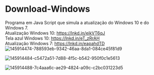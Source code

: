 # Download-Windows
Programa em Java Script que simula a atualização do Windows 10 e do Windows 7.<br/>
Atualização Windows 10: https://lnkd.in/eikVT6qJ<br/>
Tela azul Windows 10: https://lnkd.in/eT_zRrAH<br/>
Atualização Windows 7: https://lnkd.in/eapahdTD<br/>
![145914474-788593eb-9342-46aa-8da1-084ce45f81d9](https://user-images.githubusercontent.com/99426704/153490153-208898b6-3811-49ae-85ab-865c38c9b480.jpg)

![145914484-c5472a51-7d88-4f5c-b542-950f0c1e5613](https://user-images.githubusercontent.com/99426704/153490184-dddb0684-a5bf-4c5b-b07e-de73f05a1339.jpg)

![145914488-7c4aaa6c-ae29-4824-a09c-c2bc031223d5](https://user-images.githubusercontent.com/99426704/153490206-ae5588bc-1b5c-42a0-93b0-e53ad847eb27.jpg)
